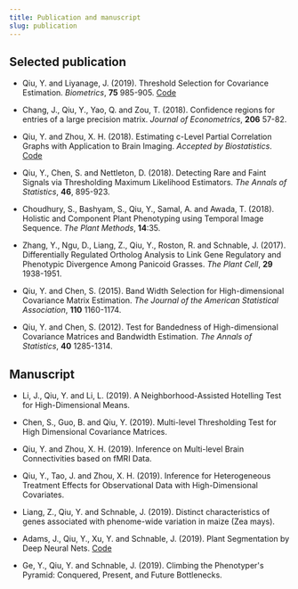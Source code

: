 ```yaml
---
title: Publication and manuscript
slug: publication
---
```


## Selected publication

- Qiu, Y. and Liyanage, J. (2019). Threshold Selection for Covariance Estimation. *Biometrics*, **75** 985-905. [Code](https://github.com/yumouqiu/Threshold-Selection)

- Chang, J., Qiu, Y., Yao, Q. and Zou, T. (2018). Confidence regions for entries of a large precision matrix. *Journal of Econometrics*, **206** 57-82.

- Qiu, Y. and Zhou, X. H. (2018). Estimating c-Level Partial Correlation Graphs with Application to Brain Imaging. *Accepted by Biostatistics*. [Code](https://github.com/yumouqiu/Estimating-c-level-partial-correlation)

- Qiu, Y., Chen, S. and Nettleton, D. (2018). Detecting Rare and Faint Signals via Thresholding Maximum Likelihood Estimators. *The Annals of Statistics*, **46**, 895-923.

- Choudhury, S., Bashyam, S., Qiu, Y., Samal, A. and Awada, T. (2018). Holistic and Component Plant Phenotyping using Temporal Image Sequence. *The Plant Methods*, **14**:35. 

- Zhang, Y., Ngu, D., Liang, Z., Qiu, Y., Roston, R. and Schnable, J. (2017). Differentially Regulated Ortholog Analysis to Link Gene Regulatory and Phenotypic Divergence Among Panicoid Grasses. *The Plant Cell*, **29** 1938-1951.

- Qiu, Y. and Chen, S. (2015). Band Width Selection for High-dimensional Covariance Matrix Estimation. *The Journal of the American Statistical Association*, **110** 1160-1174.

- Qiu, Y. and Chen, S. (2012). Test for Bandedness of High-dimensional Covariance Matrices and Bandwidth Estimation. *The Annals of Statistics*, **40** 1285-1314.


## Manuscript

- Li, J., Qiu, Y. and Li, L. (2019). A Neighborhood-Assisted Hotelling Test for High-Dimensional Means.

- Chen, S., Guo, B. and Qiu, Y. (2019). Multi-level Thresholding Test for High Dimensional Covariance Matrices. 

- Qiu, Y. and Zhou, X. H. (2019). Inference on Multi-level Brain Connectivities based on fMRI Data. 

- Qiu, Y., Tao, J. and Zhou, X. H. (2019). Inference for Heterogeneous Treatment Effects for Observational Data with High-Dimensional Covariates.

- Liang, Z., Qiu, Y. and Schnable, J. (2019). Distinct characteristics of genes associated with phenome-wide variation in maize (Zea mays).

- Adams, J., Qiu, Y., Xu, Y. and Schnable, J. (2019). Plant Segmentation by Deep Neural Nets. [Code](https://github.com/yumouqiu/PlantSegmentationCode)

- Ge, Y., Qiu, Y. and Schnable, J. (2019). Climbing the Phenotyper's Pyramid: Conquered, Present, and Future Bottlenecks.

